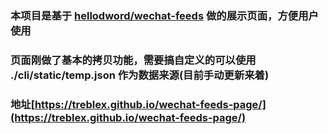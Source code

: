 ### 本项目是基于 [hellodword/wechat-feeds](https://github.com/hellodword/wechat-feeds) 做的展示页面，方便用户使用

### 页面刚做了基本的拷贝功能，需要搞自定义的可以使用 ./cli/static/temp.json 作为数据来源(目前手动更新来着)

### 地址[https://treblex.github.io/wechat-feeds-page/](https://treblex.github.io/wechat-feeds-page/)